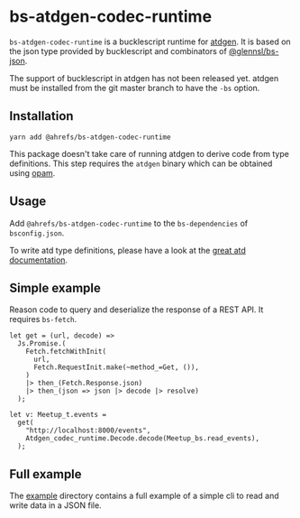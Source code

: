 # bs-atdgen-codec-runtime

`bs-atdgen-codec-runtime` is a bucklescript runtime for
[atdgen](https://github.com/mjambon/atd). It is based on the json type
provided by bucklescript and combinators of
[@glennsl/bs-json](https://github.com/glennsl/bs-json).

The support of bucklescript in atdgen has not been released
yet. atdgen must be installed from the git master branch to have the
`-bs` option.

## Installation

```
yarn add @ahrefs/bs-atdgen-codec-runtime
```

This package doesn't take care of running atdgen to derive code from
type definitions. This step requires the `atdgen` binary which can be
obtained using [opam](https://opam.ocaml.org/).

## Usage

Add `@ahrefs/bs-atdgen-codec-runtime` to the `bs-dependencies` of
`bsconfig.json`.

To write atd type definitions, please have a look at the [great atd
documentation](https://atd.readthedocs.io/en/latest/).

## Simple example

Reason code to query and deserialize the response of a REST API. It
requires `bs-fetch`.

```
let get = (url, decode) =>
  Js.Promise.(
    Fetch.fetchWithInit(
      url,
      Fetch.RequestInit.make(~method_=Get, ()),
    )
    |> then_(Fetch.Response.json)
    |> then_(json => json |> decode |> resolve)
  );

let v: Meetup_t.events =
  get(
    "http://localhost:8000/events",
    Atdgen_codec_runtime.Decode.decode(Meetup_bs.read_events),
  );
```

## Full example

The [example](example) directory contains a full example of a simple
cli to read and write data in a JSON file.
